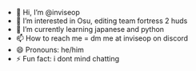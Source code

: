 - 👋 Hi, I’m @inviseop
- 👀 I’m interested in Osu, editing team fortress 2 huds
- 🌱 I’m currently learning japanese and python
- 📫 How to reach me = dm me at inviseop on discord
- 😄 Pronouns: he/him
- ⚡ Fun fact: i dont mind chatting


